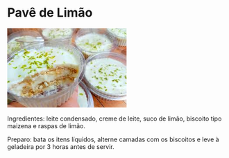 # Pavê de Limão

<img alt="pave" src="/images/pavê de limão.jpg">

Ingredientes: leite condensado, creme de leite, suco de limão, biscoito tipo maizena e raspas de limão.

Preparo: bata os itens líquidos, alterne camadas com os biscoitos e leve à geladeira por 3 horas antes de servir.
